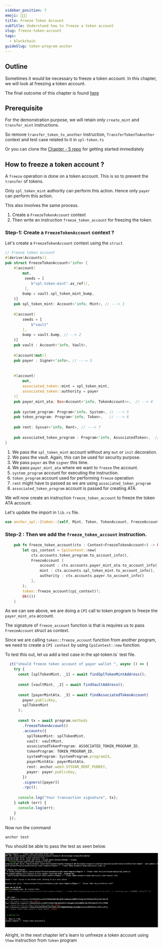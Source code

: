 ```yaml
---
sidebar_position: 7
emoji: 👩🏼‍🎨
title: Freeze Token Account
subTitle: Understand how to freeze a token account
slug: freeze-token-account
tags:
  - blockchain
guideSlug: token-program-anchor
---
```

## Outline

Sometimes it would be necessary to freeze a token account. In this chapter, we will look at freezing a token account. 

The final outcome of this chapter is found [here](https://github.com/metablockshq/spl-token-chapters/tree/main/Chapter%207%20-%20Freeze%20Token%20Accounts)

## Prerequisite

For the demonstration purpose, we will retain only `create_mint` and `transfer_mint` instructions. 

So remove `transfer_token_to_another` instruction, `TransferTokenToAnother` context and test case related to it in `spl-token.ts` 

Or you can clone the [Chapter - 5 repo](https://github.com/metablockshq/spl-token-chapters/tree/main/Chapter%205%20-%20Transfer%20New%20Mint) for getting started immediately

## How to freeze a token account ?

A `freeze` operation is done on a token account. This is so to prevent the `transfer` of tokens. 

Only `spl_token_mint` authority can perform this action. Hence only `payer` can perform this action.

This also involves the same process. 

1. Create a `FreezeTokenAccount` context  
2. Then write an instruction `freeze_token_account` for freezing the token.

### Step-1: Create a `FreezeTokenAccount` context ?

Let's create a `FreezeTokenAccount` context using the `struct`

```rust
// Freeze token account
#[derive(Accounts)]
pub struct FreezeTokenAccount<'info> {
    #[account(
        mut,
         seeds = [
            b"spl-token-mint".as_ref(),
         ],
        bump = vault.spl_token_mint_bump,
    )]
    pub spl_token_mint: Account<'info, Mint>, // ---> 1

    #[account(
        seeds = [
            b"vault"
        ],
        bump = vault.bump, // --> 2
    )]
    pub vault : Account<'info, Vault>, 

    #[account(mut)]
    pub payer : Signer<'info>, // ---> 3


    #[account(
        mut,
        associated_token::mint = spl_token_mint,
        associated_token::authority = payer
    )]
    pub payer_mint_ata: Box<Account<'info, TokenAccount>>,  // --> 4

    pub system_program: Program<'info, System>, // ---> 5
    pub token_program: Program<'info, Token>,   // ---> 6
    
    pub rent: Sysvar<'info, Rent>, // ---> 7

    pub associated_token_program : Program<'info, AssociatedToken>,  // ---> 8
}
```

1. We pass the `spl_token_mint` account without any `mut` or `init` decoration.
2. We pass the vault. Again, this can be used for security purpose.
3. We pass `payer` as the `signer` this time. 
4. We pass `payer_mint_ata` where we want to `freeze` the account.
5. `system_program` account for executing the instruction.
6. `token_program` account used for performing `freeze` operation
7. `rent` might have to passed as we are using `associated_token_program`
8. `associated_token_program` account is passed for creating ATA.

We will now create an instruction `freeze_token_account` to freeze the token ATA account.

Let's update the import in `lib.rs` file.

```rust
use anchor_spl::{token::{self, Mint, Token, TokenAccount, FreezeAccount}, associated_token::AssociatedToken};
```

### Step-2 : Then we add the `freeze_token_account` instruction.

```rust
    pub fn freeze_token_account(ctx : Context<FreezeTokenAccount>) -> Result<()> {
        let cpi_context = CpiContext::new(
            ctx.accounts.token_program.to_account_info(),
            FreezeAccount {
                account : ctx.accounts.payer_mint_ata.to_account_info(),
                mint : ctx.accounts.spl_token_mint.to_account_info(),
                authority : ctx.accounts.payer.to_account_info()
            },
        );
        token::freeze_account(cpi_context)?;
        Ok(())
    }
```

As we can see above, we are doing a `CPI` call to token program to freeze the `payer_mint_ata` account. 

The signature of `freeze_account` function is that is requires us to pass `FreezeAccount` struct as context. 

Since we are calling `token::freeze_account` function from another program, we need to create a `CPI context` by using `CpiContext::new` function.

To test this out, let us add a test case in the spl-token.ts` test file.

```typescript
  it("should freeze token account of payer wallet ", async () => {
    try {
      const [splTokenMint, _1] = await findSplTokenMintAddress();

      const [vaultMint, _2] = await findVaultAddress();

      const [payerMintAta, _3] = await findAssociatedTokenAccount(
        payer.publicKey,
        splTokenMint
      );

      const tx = await program.methods
        .freezeTokenAccount()
        .accounts({
          splTokenMint: splTokenMint,
          vault: vaultMint,
          associatedTokenProgram: ASSOCIATED_TOKEN_PROGRAM_ID,
          tokenProgram: TOKEN_PROGRAM_ID,
          systemProgram: SystemProgram.programId,
          payerMintAta: payerMintAta,
          rent: anchor.web3.SYSVAR_RENT_PUBKEY,
          payer: payer.publicKey,
        })
        .signers([payer])
        .rpc();

      console.log("Your transaction signature", tx);
    } catch (err) {
      console.log(err);
    }
  });
```

Now run the command 

```bash
anchor test
```

You should be able to pass the test as seen below.

![](./assets/freeze_account_success.png "freeze_account_success")

Alright, in the next chapter let's learn to unfreeze a token account using `thaw` instruction from `token` program